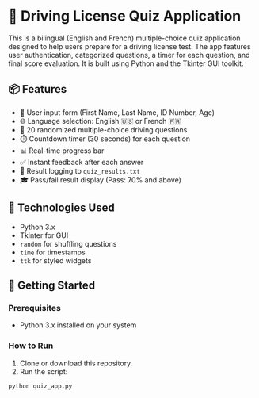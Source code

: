 # 🚗 Driving License Quiz Application

This is a bilingual (English and French) multiple-choice quiz application designed to help users prepare for a driving license test. The app features user authentication, categorized questions, a timer for each question, and final score evaluation. It is built using Python and the Tkinter GUI toolkit.

## 📦 Features

- 👤 User input form (First Name, Last Name, ID Number, Age)
- 🌐 Language selection: English 🇺🇸 or French 🇫🇷
- 🧠 20 randomized multiple-choice driving questions
- ⏱️ Countdown timer (30 seconds) for each question
- 📊 Real-time progress bar
- ✅ Instant feedback after each answer
- 📝 Result logging to `quiz_results.txt`
- 🎓 Pass/fail result display (Pass: 70% and above)

## 🧰 Technologies Used

- Python 3.x
- Tkinter for GUI
- `random` for shuffling questions
- `time` for timestamps
- `ttk` for styled widgets

## 🚀 Getting Started

### Prerequisites

- Python 3.x installed on your system

### How to Run

1. Clone or download this repository.
2. Run the script:

```bash
python quiz_app.py
